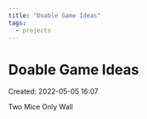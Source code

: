 ```yaml
---
title: "Doable Game Ideas"
tags:
  - projects
---
```

# Doable Game Ideas

Created: 2022-05-05 16:07  

Two Mice Only Wall

